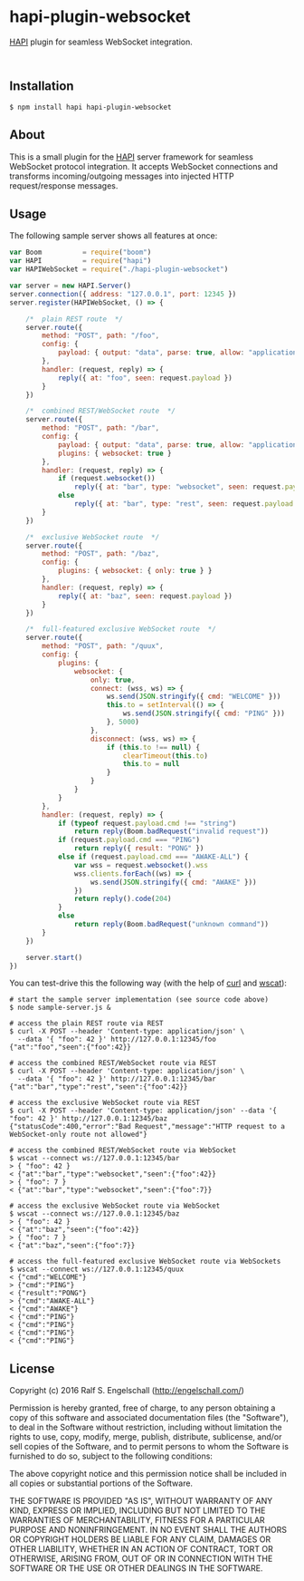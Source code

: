 
hapi-plugin-websocket
=====================

[HAPI](http://hapijs.com/) plugin for seamless WebSocket integration.

<p/>
<img src="https://nodei.co/npm/hapi-plugin-websocket.png?downloads=true&stars=true" alt=""/>

<p/>
<img src="https://david-dm.org/rse/hapi-plugin-websocket.png" alt=""/>

Installation
------------

```shell
$ npm install hapi hapi-plugin-websocket
```

About
-----

This is a small plugin for the [HAPI](http://hapijs.com/) server
framework for seamless WebSocket protocol integration. It accepts
WebSocket connections and transforms incoming/outgoing messages into
injected HTTP request/response messages.

Usage
-----

The following sample server shows all features at once:

```js
var Boom          = require("boom")
var HAPI          = require("hapi")
var HAPIWebSocket = require("./hapi-plugin-websocket")

var server = new HAPI.Server()
server.connection({ address: "127.0.0.1", port: 12345 })
server.register(HAPIWebSocket, () => {

    /*  plain REST route  */
    server.route({
        method: "POST", path: "/foo",
        config: {
            payload: { output: "data", parse: true, allow: "application/json" },
        },
        handler: (request, reply) => {
            reply({ at: "foo", seen: request.payload })
        }
    })

    /*  combined REST/WebSocket route  */
    server.route({
        method: "POST", path: "/bar",
        config: {
            payload: { output: "data", parse: true, allow: "application/json" },
            plugins: { websocket: true }
        },
        handler: (request, reply) => {
            if (request.websocket())
                reply({ at: "bar", type: "websocket", seen: request.payload })
            else
                reply({ at: "bar", type: "rest", seen: request.payload })
        }
    })

    /*  exclusive WebSocket route  */
    server.route({
        method: "POST", path: "/baz",
        config: {
            plugins: { websocket: { only: true } }
        },
        handler: (request, reply) => {
            reply({ at: "baz", seen: request.payload })
        }
    })

    /*  full-featured exclusive WebSocket route  */
    server.route({
        method: "POST", path: "/quux",
        config: {
            plugins: {
                websocket: {
                    only: true,
                    connect: (wss, ws) => {
                        ws.send(JSON.stringify({ cmd: "WELCOME" }))
                        this.to = setInterval(() => {
                            ws.send(JSON.stringify({ cmd: "PING" }))
                        }, 5000)
                    },
                    disconnect: (wss, ws) => {
                        if (this.to !== null) {
                            clearTimeout(this.to)
                            this.to = null
                        }
                    }
                }
            }
        },
        handler: (request, reply) => {
            if (typeof request.payload.cmd !== "string")
                return reply(Boom.badRequest("invalid request"))
            if (request.payload.cmd === "PING")
                return reply({ result: "PONG" })
            else if (request.payload.cmd === "AWAKE-ALL") {
                var wss = request.websocket().wss
                wss.clients.forEach((ws) => {
                    ws.send(JSON.stringify({ cmd: "AWAKE" }))
                })
                return reply().code(204)
            }
            else
                return reply(Boom.badRequest("unknown command"))
        }
    })

    server.start()
})
```

You can test-drive this the following way (with the help
of [curl](https://curl.haxx.se/) and [wscat](https://www.npmjs.com/package/wscat)):

```shell
# start the sample server implementation (see source code above)
$ node sample-server.js &

# access the plain REST route via REST
$ curl -X POST --header 'Content-type: application/json' \
  --data '{ "foo": 42 }' http://127.0.0.1:12345/foo
{"at":"foo","seen":{"foo":42}}

# access the combined REST/WebSocket route via REST
$ curl -X POST --header 'Content-type: application/json' \
  --data '{ "foo": 42 }' http://127.0.0.1:12345/bar
{"at":"bar","type":"rest","seen":{"foo":42}}

# access the exclusive WebSocket route via REST
$ curl -X POST --header 'Content-type: application/json' --data '{ "foo": 42 }' http://127.0.0.1:12345/baz
{"statusCode":400,"error":"Bad Request","message":"HTTP request to a WebSocket-only route not allowed"}

# access the combined REST/WebSocket route via WebSocket
$ wscat --connect ws://127.0.0.1:12345/bar
> { "foo": 42 }
< {"at":"bar","type":"websocket","seen":{"foo":42}}
> { "foo": 7 }
< {"at":"bar","type":"websocket","seen":{"foo":7}}

# access the exclusive WebSocket route via WebSocket
$ wscat --connect ws://127.0.0.1:12345/baz
> { "foo": 42 }
< {"at":"baz","seen":{"foo":42}}
> { "foo": 7 }
< {"at":"baz","seen":{"foo":7}}

# access the full-featured exclusive WebSocket route via WebSockets
$ wscat --connect ws://127.0.0.1:12345/quux
< {"cmd":"WELCOME"}
> {"cmd":"PING"}
< {"result":"PONG"}
> {"cmd":"AWAKE-ALL"}
< {"cmd":"AWAKE"}
< {"cmd":"PING"}
< {"cmd":"PING"}
< {"cmd":"PING"}
< {"cmd":"PING"}
```

License
-------

Copyright (c) 2016 Ralf S. Engelschall (http://engelschall.com/)

Permission is hereby granted, free of charge, to any person obtaining
a copy of this software and associated documentation files (the
"Software"), to deal in the Software without restriction, including
without limitation the rights to use, copy, modify, merge, publish,
distribute, sublicense, and/or sell copies of the Software, and to
permit persons to whom the Software is furnished to do so, subject to
the following conditions:

The above copyright notice and this permission notice shall be included
in all copies or substantial portions of the Software.

THE SOFTWARE IS PROVIDED "AS IS", WITHOUT WARRANTY OF ANY KIND,
EXPRESS OR IMPLIED, INCLUDING BUT NOT LIMITED TO THE WARRANTIES OF
MERCHANTABILITY, FITNESS FOR A PARTICULAR PURPOSE AND NONINFRINGEMENT.
IN NO EVENT SHALL THE AUTHORS OR COPYRIGHT HOLDERS BE LIABLE FOR ANY
CLAIM, DAMAGES OR OTHER LIABILITY, WHETHER IN AN ACTION OF CONTRACT,
TORT OR OTHERWISE, ARISING FROM, OUT OF OR IN CONNECTION WITH THE
SOFTWARE OR THE USE OR OTHER DEALINGS IN THE SOFTWARE.

